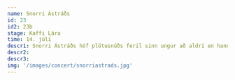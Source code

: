 ```yaml
---
name: Snorri Ástráðs
id: 23
id2: 23b
stage: Kaffi Lára
time: 14. júlí
descr1: Snorri Ástráðs hóf plötusnúðs feril sinn ungur að aldri en hann var einungis 15 ára þegar hann byrjaði að DJa á Priki allra landsmanna. Síðan þá hefur hann gefið af sér gott orð sem plötusnúður á öllum helstu næturklúbbum Reykjavíkur sem og fyrir marga af vinsælustu tónlistarmönnum Íslands en þar ber helst að nefna Flóna, Birni, Clubdub, Joey Christ og fleiri.
descr2: 
descr3:
img: '/images/concert/snorriastrads.jpg'
---
```

